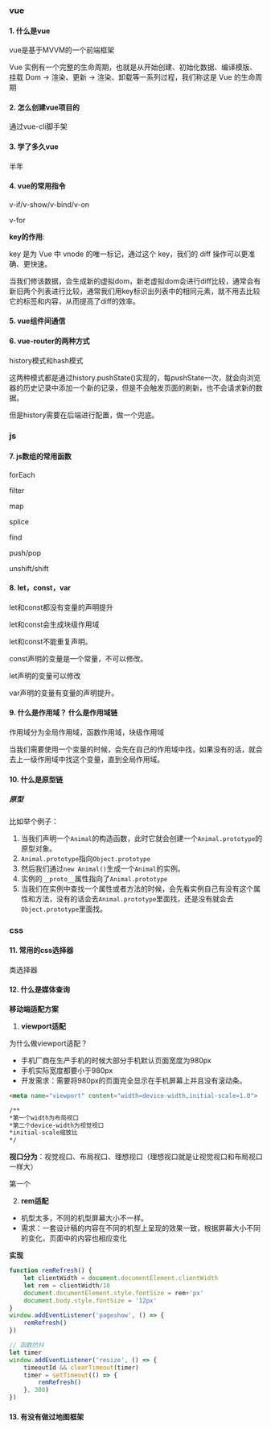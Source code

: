 ### vue

#### 1. 什么是vue

vue是基于MVVM的一个前端框架

Vue 实例有一个完整的生命周期，也就是从开始创建、初始化数据、编译模版、挂载 Dom -> 渲染、更新 -> 渲染、卸载等一系列过程，我们称这是 Vue 的生命周期

#### 2. 怎么创建vue项目的

通过vue-cli脚手架

#### 3. 学了多久vue

半年

#### 4. vue的常用指令

v-if/v-show/v-bind/v-on

v-for

**key的作用**:

key 是为 Vue 中 vnode 的唯一标记，通过这个 key，我们的 diff 操作可以更准确、更快速。

当我们修该数据，会生成新的虚拟dom，新老虚拟dom会进行diff比较，通常会有新旧两个列表进行比较，通常我们用key标识出列表中的相同元素，就不用去比较它的标签和内容，从而提高了diff的效率。

#### 5. vue组件间通信



#### 6. vue-router的两种方式

history模式和hash模式

这两种模式都是通过history.pushState()实现的，每pushState一次，就会向浏览器的历史记录中添加一个新的记录，但是不会触发页面的刷新，也不会请求新的数据。

但是history需要在后端进行配置，做一个兜底。

### js

#### 7. js数组的常用函数

forEach

filter

map

splice

find

push/pop

unshift/shift



#### 8. let，const，var

let和const都没有变量的声明提升

let和const会生成块级作用域

let和const不能重复声明。

const声明的变量是一个常量，不可以修改。

let声明的变量可以修改



var声明的变量有变量的声明提升。

#### 9. 什么是作用域？ 什么是作用域链

作用域分为全局作用域，函数作用域，块级作用域

当我们需要使用一个变量的时候，会先在自己的作用域中找，如果没有的话，就会去上一级作用域中找这个变量，直到全局作用域。

#### 10. 什么是原型链

##### 原型

比如举个例子：

1. 当我们声明一个`Animal`的构造函数，此时它就会创建一个`Animal.prototype`的原型对象。
2. `Animal.prototype`指向`Object.prototype`
3. 然后我们通过`new Animal()`生成一个`Animal`的实例。
4. 实例的`__proto__`属性指向了`Animal.prototype`
5. 当我们在实例中查找一个属性或者方法的时候，会先看实例自己有没有这个属性和方法，没有的话会去`Animal.prototype`里面找，还是没有就会去`Object.prototype`里面找。



### css

#### 11.  常用的css选择器

类选择器

#### 12. 什么是媒体查询

**移动端适配方案**

1. **viewport适配**

为什么做viewport适配？

+ 手机厂商在生产手机的时候大部分手机默认页面宽度为980px
+ 手机实际宽度都要小于980px
+ 开发需求：需要将980px的页面完全显示在手机屏幕上并且没有滚动条。

```html
<meta name="viewport" content="width=device-width,initial-scale=1.0">

/**
*第一个width为布局视口
*第二个device-width为视觉视口
*initial-scale缩放比
*/
```

**视口分为**：视觉视口、布局视口、理想视口（理想视口就是让视觉视口和布局视口一样大）

第一个



2. **rem适配**

+ 机型太多，不同的机型屏幕大小不一样。
+ 需求：一套设计稿的内容在不同的机型上呈现的效果一致，根据屏幕大小不同的变化，页面中的内容也相应变化

**实现**

```js
function remRefresh() {
    let clientWidth = document.documentElement.clientWidth
    let rem = clientWidth/10
    document.documentElement.style.fontSize = rem+'px'
    document.body.style.fontSize = '12px'
}
window.addEventListener('pageshow', () => {
    remRefresh()
})

// 函数防抖
let timer
window.addEventListener('resize', () => {
    timeoutId && clearTimeout(timer)
    timer = setTimeout(() => {
        remRefresh()
    }, 300)
})
```



#### 13. 有没有做过地图框架

